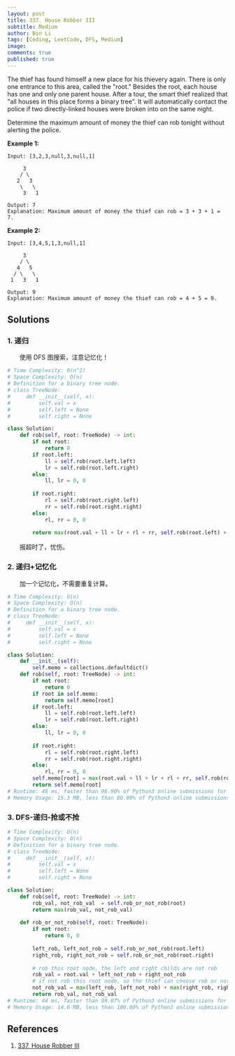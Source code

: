 ```yaml
---
layout: post
title: 337. House Robber III
subtitle: Medium
author: Bin Li
tags: [Coding, LeetCode, DFS, Medium]
image: 
comments: true
published: true
---
```


The thief has found himself a new place for his thievery again. There is only one entrance to this area, called the "root." Besides the root, each house has one and only one parent house. After a tour, the smart thief realized that "all houses in this place forms a binary tree". It will automatically contact the police if two directly-linked houses were broken into on the same night.

Determine the maximum amount of money the thief can rob tonight without alerting the police.

**Example 1:**

```
Input: [3,2,3,null,3,null,1]

     3
    / \
   2   3
    \   \ 
     3   1

Output: 7 
Explanation: Maximum amount of money the thief can rob = 3 + 3 + 1 = 7.
```

**Example 2:**

```
Input: [3,4,5,1,3,null,1]

     3
    / \
   4   5
  / \   \ 
 1   3   1

Output: 9
Explanation: Maximum amount of money the thief can rob = 4 + 5 = 9.
```

## Solutions

### 1. 递归

　　使用 DFS 图搜索，注意记忆化！

```python
# Time Complexity: O(n^2)
# Space Complexity: O(n)
# Definition for a binary tree node.
# class TreeNode:
#     def __init__(self, x):
#         self.val = x
#         self.left = None
#         self.right = None

class Solution:
    def rob(self, root: TreeNode) -> int:
        if not root:
            return 0
        if root.left:
            ll = self.rob(root.left.left)
            lr = self.rob(root.left.right)
        else:
            ll, lr = 0, 0
        
        if root.right:
            rl = self.rob(root.right.left)
            rr = self.rob(root.right.right)
        else:
            rl, rr = 0, 0
        
        return max(root.val + ll + lr + rl + rr, self.rob(root.left) + self.rob(root.right))
```

　　报超时了，忧伤。 

### 2. 递归+记忆化

　　加一个记忆化，不需要重复计算。

```python
# Time Complexity: O(n)
# Space Complexity: O(n)
# Definition for a binary tree node.
# class TreeNode:
#     def __init__(self, x):
#         self.val = x
#         self.left = None
#         self.right = None

class Solution:
    def __init__(self):
        self.memo = collections.defaultdict()
    def rob(self, root: TreeNode) -> int:
        if not root:
            return 0
        if root in self.memo:
            return self.memo[root]
        if root.left:
            ll = self.rob(root.left.left)
            lr = self.rob(root.left.right)
        else:
            ll, lr = 0, 0
        
        if root.right:
            rl = self.rob(root.right.left)
            rr = self.rob(root.right.right)
        else:
            rl, rr = 0, 0
        self.memo[root] = max(root.val + ll + lr + rl + rr, self.rob(root.left) + self.rob(root.right))
        return self.memo[root]
# Runtime: 48 ms, faster than 96.90% of Python3 online submissions for House Robber III.
# Memory Usage: 15.3 MB, less than 80.00% of Python3 online submissions for House Robber III.
```

### 3. DFS-递归-抢或不抢

```python
# Time Complexity: O(n)
# Space Complexity: O(n)
# Definition for a binary tree node.
# class TreeNode:
#     def __init__(self, x):
#         self.val = x
#         self.left = None
#         self.right = None

class Solution:
    def rob(self, root: TreeNode) -> int:
        rob_val, not_rob_val  = self.rob_or_not_rob(root)
        return max(rob_val, not_rob_val)
    
    def rob_or_not_rob(self, root: TreeNode):
        if not root:
            return 0, 0
        
        left_rob, left_not_rob = self.rob_or_not_rob(root.left)
        right_rob, right_not_rob = self.rob_or_not_rob(root.right)
        
        # rob this root node, the left and right childs are not rob
        rob_val = root.val + left_not_rob + right_not_rob
        # if not rob this root node, so the thief can choose rob or not in both the left and right childs
        not_rob_val = max(left_rob, left_not_rob) + max(right_rob, right_not_rob)
        return rob_val, not_rob_val
# Runtime: 44 ms, faster than 99.07% of Python3 online submissions for House Robber III.
# Memory Usage: 14.6 MB, less than 100.00% of Python3 online submissions for House Robber III.
```




## References
1. [337. House Robber III]( https://leetcode.com/problems/house-robber-iii/  )